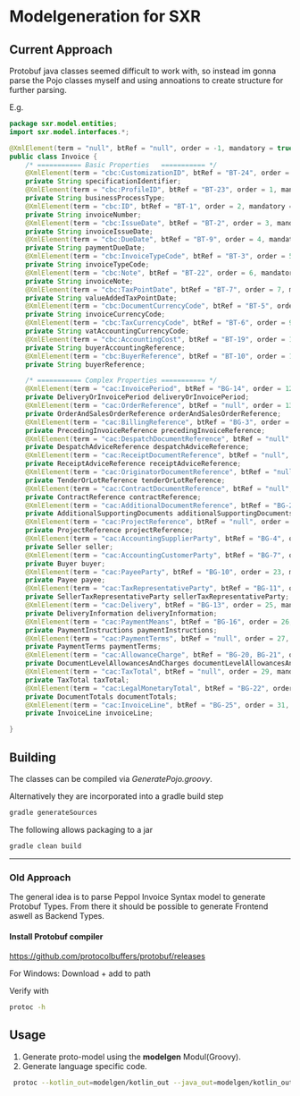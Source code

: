 # Modelgeneration for SXR
## Current Approach
Protobuf java classes seemed difficult to work with, so instead im gonna parse the 
Pojo classes myself and using annoations to create structure for further parsing.

E.g.
```java
package sxr.model.entities;
import sxr.model.interfaces.*;

@XmlElement(term = "null", btRef = "null", order = -1, mandatory = true )
public class Invoice {
	/* =========== Basic Properties   =========== */
	@XmlElement(term = "cbc:CustomizationID", btRef = "BT-24", order = 0, mandatory = true )
	private String specificationIdentifier;
	@XmlElement(term = "cbc:ProfileID", btRef = "BT-23", order = 1, mandatory = true )
	private String businessProcessType;
	@XmlElement(term = "cbc:ID", btRef = "BT-1", order = 2, mandatory = true )
	private String invoiceNumber;
	@XmlElement(term = "cbc:IssueDate", btRef = "BT-2", order = 3, mandatory = true )
	private String invoiceIssueDate;
	@XmlElement(term = "cbc:DueDate", btRef = "BT-9", order = 4, mandatory = false )
	private String paymentDueDate;
	@XmlElement(term = "cbc:InvoiceTypeCode", btRef = "BT-3", order = 5, mandatory = true )
	private String invoiceTypeCode;
	@XmlElement(term = "cbc:Note", btRef = "BT-22", order = 6, mandatory = false )
	private String invoiceNote;
	@XmlElement(term = "cbc:TaxPointDate", btRef = "BT-7", order = 7, mandatory = false )
	private String valueAddedTaxPointDate;
	@XmlElement(term = "cbc:DocumentCurrencyCode", btRef = "BT-5", order = 8, mandatory = true )
	private String invoiceCurrencyCode;
	@XmlElement(term = "cbc:TaxCurrencyCode", btRef = "BT-6", order = 9, mandatory = false )
	private String vatAccountingCurrencyCode;
	@XmlElement(term = "cbc:AccountingCost", btRef = "BT-19", order = 10, mandatory = false )
	private String buyerAccountingReference;
	@XmlElement(term = "cbc:BuyerReference", btRef = "BT-10", order = 11, mandatory = false )
	private String buyerReference;

	/* =========== Complex Properties =========== */
	@XmlElement(term = "cac:InvoicePeriod", btRef = "BG-14", order = 12, mandatory = false )
	private DeliveryOrInvoicePeriod deliveryOrInvoicePeriod;
	@XmlElement(term = "cac:OrderReference", btRef = "null", order = 13, mandatory = false )
	private OrderAndSalesOrderReference orderAndSalesOrderReference;
	@XmlElement(term = "cac:BillingReference", btRef = "BG-3", order = 14, mandatory = false )
	private PrecedingInvoiceReference precedingInvoiceReference;
	@XmlElement(term = "cac:DespatchDocumentReference", btRef = "null", order = 15, mandatory = false )
	private DespatchAdviceReference despatchAdviceReference;
	@XmlElement(term = "cac:ReceiptDocumentReference", btRef = "null", order = 16, mandatory = false )
	private ReceiptAdviceReference receiptAdviceReference;
	@XmlElement(term = "cac:OriginatorDocumentReference", btRef = "null", order = 17, mandatory = false )
	private TenderOrLotReference tenderOrLotReference;
	@XmlElement(term = "cac:ContractDocumentReference", btRef = "null", order = 18, mandatory = false )
	private ContractReference contractReference;
	@XmlElement(term = "cac:AdditionalDocumentReference", btRef = "BG-24", order = 19, mandatory = false )
	private AdditionalSupportingDocuments additionalSupportingDocuments;
	@XmlElement(term = "cac:ProjectReference", btRef = "null", order = 20, mandatory = false )
	private ProjectReference projectReference;
	@XmlElement(term = "cac:AccountingSupplierParty", btRef = "BG-4", order = 21, mandatory = true )
	private Seller seller;
	@XmlElement(term = "cac:AccountingCustomerParty", btRef = "BG-7", order = 22, mandatory = true )
	private Buyer buyer;
	@XmlElement(term = "cac:PayeeParty", btRef = "BG-10", order = 23, mandatory = false )
	private Payee payee;
	@XmlElement(term = "cac:TaxRepresentativeParty", btRef = "BG-11", order = 24, mandatory = false )
	private SellerTaxRepresentativeParty sellerTaxRepresentativeParty;
	@XmlElement(term = "cac:Delivery", btRef = "BG-13", order = 25, mandatory = false )
	private DeliveryInformation deliveryInformation;
	@XmlElement(term = "cac:PaymentMeans", btRef = "BG-16", order = 26, mandatory = false )
	private PaymentInstructions paymentInstructions;
	@XmlElement(term = "cac:PaymentTerms", btRef = "null", order = 27, mandatory = false )
	private PaymentTerms paymentTerms;
	@XmlElement(term = "cac:AllowanceCharge", btRef = "BG-20, BG-21", order = 28, mandatory = false )
	private DocumentLevelAllowancesAndCharges documentLevelAllowancesAndCharges;
	@XmlElement(term = "cac:TaxTotal", btRef = "null", order = 29, mandatory = true )
	private TaxTotal taxTotal;
	@XmlElement(term = "cac:LegalMonetaryTotal", btRef = "BG-22", order = 30, mandatory = true )
	private DocumentTotals documentTotals;
	@XmlElement(term = "cac:InvoiceLine", btRef = "BG-25", order = 31, mandatory = true )
	private InvoiceLine invoiceLine;

}

```
## Building
The classes can be compiled via _GeneratePojo.groovy_.

Alternatively they are incorporated into a gradle build step
```bash
gradle generateSources
```
The following allows packaging to a jar
```bash
gradle clean build
```

---
### Old Approach
The general idea is to parse Peppol Invoice Syntax model to 
generate Protobuf Types. From there it should be possible to generate
Frontend aswell as Backend Types.

#### Install Protobuf compiler
https://github.com/protocolbuffers/protobuf/releases

For Windows: Download + add to path

Verify with 
```bash 
protoc -h
```

## Usage
1. Generate proto-model using the **modelgen** Modul(Groovy).
2. Generate language specific code.
```bash
 protoc --kotlin_out=modelgen/kotlin_out --java_out=modelgen/kotlin_out --proto_path=modelgen/proto-model DELIVERY_INFORMATION.proto
```